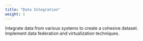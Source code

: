 ```yaml
---
title: "Data Integration"
weight: 1
---
```



Integrate data from various systems to create a cohesive dataset.
Implement data federation and virtualization techniques.
